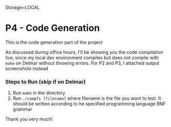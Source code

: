 Storage=LOCAL

# P4 - Code Generation

This is the code generation part of the project

As discussed during office hours, I'll be showing you the code compilation live, since my local dev environment compiles but does not compile with `make` on Delmar without throwing errors. For P2 and P3, I attached output screenshots instead

### Steps to Run (skip if on Delmar)

1. Run `make` in the directory
2. Run `./compfs [filename]` where filename is the file you want to test. It should be written according to he specified programming language BNF grammar

Thank you very much!